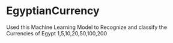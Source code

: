 # EgyptianCurrency

Used this Machine Learning Model to Recognize and classify the Currencies of Egypt 1,5,10,20,50,100,200 
